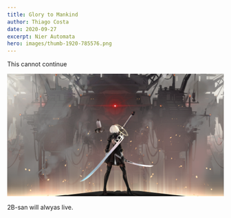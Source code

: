 ```yaml
---
title: Glory to Mankind
author: Thiago Costa
date: 2020-09-27
excerpt: Nier Automata
hero: images/thumb-1920-785576.png
---
```

This cannot continue

![](images/thumb-1920-785576.png)

2B-san will alwyas live.